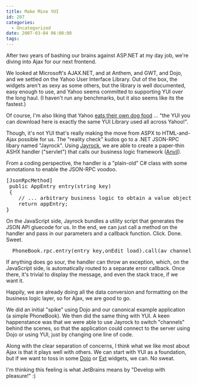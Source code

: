 ```yaml
---
title: Make Mine YUI
id: 207
categories:
  - Uncategorized
date: 2007-03-04 06:00:00
tags:
---
```


After two years of bashing our brains against ASP.NET at my day job, we're diving into Ajax for our next frontend.

We looked at Microsoft's AJAX.NET, and at Anthem, and GWT, and Dojo, and we settled on the Yahoo User Interface Library. Out of the box, the widgets aren't as sexy as some others, but the library is well documented, easy enough to use, and Yahoo seems committed to supporting YUI over the long haul. (I haven't run any benchmarks, but it also seems like its the fastest.)

Of course, I'm also liking that Yahoo [eats their own dog food](http://yuiblog.com/blog/2007/02/20/yui-220-released/) ... "the YUI you can download here is exactly the same YUI Library used all across Yahoo!".

Though, it's not YUI that's really making the move from ASPX to HTML-and-Ajax possible for us. The "reality check" kudos go to a .NET JSON-RPC libary named "Jayrock". Using [Jayrock](http://jayrock.berlios.de/), we are able to create a paper-thin ASHX handler ("servlet") that calls our business logic framework ([Anvil](http://code.google.com/p/anvil/)).

From a coding perspective, the handler is a "plain-old" C# class with some annotations to enable the JSON-RPC voodoo.
<pre>[JsonRpcMethod]
 public AppEntry entry(string key)
 {
    // ... arbitrary business logic to obtain a value object (JavaBean)
    return appEntry;
}</pre>
On the JavaScript side, Jayrock bundles a utility script that generates the JSON API gluecode for us. In the end, we can just call a method on the handler and pass in our parameters and a callback function. Click. Done. Sweet.
<pre>  PhoneBook.rpc.entry(entry_key,onEdit_load).call(av_channel);</pre>
If anything does go sour, the handler can throw an exception, which, on the JavaScript side, is automatically routed to a separate error callback. Once there, it's trivial to display the message, and even the stack trace, if we want it.

Happily, we are already doing all the data conversion and formatting on the business logic layer, so for Ajax, we are good to go.

We did an initial "spike" using Dojo and our canonical example application (a simple PhoneBook). We then did the same thing with YUI. A keen happenstance was that we were able to use Jayrock to switch "channels" behind the scenes, so that the application could connect to the server using Dojo or using YUI, just by changing one line of code.

Along with the clear separation of concerns, I think what we like most about Ajax is that it plays well with others. We can start with YUI as a foundation, but if we want to toss in some [Dojo](http://dojotoolkit.org/) or [Ext](http://www.yui-ext.com/deploy/yui-ext/docs/) widgets, we can. No sweat.

I'm thinking this feeling is what JetBrains means by "Develop with pleasure!" :)